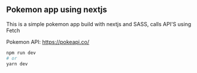 ## Pokemon app using nextjs

This is a simple pokemon app build with nextjs and SASS, calls API'S using Fetch

​Pokemon API: https://pokeapi.co/

```bash
npm run dev
# or
yarn dev
```
